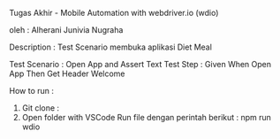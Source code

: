 Tugas Akhir - Mobile Automation with webdriver.io (wdio) 

oleh : Alherani Junivia Nugraha

Description : Test Scenario membuka aplikasi Diet Meal

Test Scenario : Open App and Assert Text
Test Step : 
Given 
When Open App
Then Get Header Welcome

How to run :

1. Git clone : 
2. Open folder with VSCode Run file dengan perintah berikut : npm run wdio

